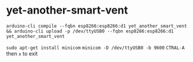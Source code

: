 # yet-another-smart-vent

`arduino-cli compile --fqbn esp8266:esp8266:d1 yet_another_smart_vent && arduino-cli upload -p /dev/ttyUSB0 --fqbn esp8266:esp8266:d1 yet_another_smart_vent`

`sudo apt-get install minicom`
`minicom -D /dev/ttyUSB0 -b 9600`
`CTRAL-A` then  `x` to exit
